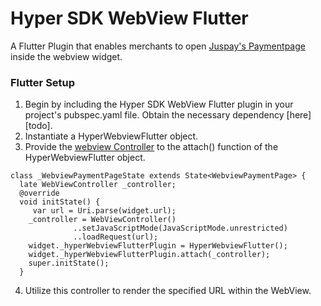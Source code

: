 # Hyper SDK WebView Flutter
A Flutter Plugin that enables merchants to open [Juspay's Paymentpage](https://juspay.in/) inside the webview widget.
### Flutter Setup

1. Begin by including the Hyper SDK WebView Flutter plugin in your project's pubspec.yaml file. Obtain the necessary dependency [here] [todo].
2. Instantiate a HyperWebviewFlutter object.
3. Provide the [webview Controller](https://pub.dev/documentation/webview_flutter/latest/webview_flutter/WebViewController-class.html) to the attach() function of the HyperWebviewFlutter object.
```
class _WebviewPaymentPageState extends State<WebviewPaymentPage> {
  late WebViewController _controller;
  @override
  void initState() {
     var url = Uri.parse(widget.url);
    _controller = WebViewController()
              ..setJavaScriptMode(JavaScriptMode.unrestricted)
              ..loadRequest(url);
    widget._hyperWebviewFlutterPlugin = HyperWebviewFlutter();
    widget._hyperWebviewFlutterPlugin.attach(_controller);
    super.initState();
  }
 ```
4. Utilize this controller to render the specified URL within the WebView.